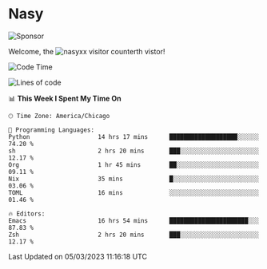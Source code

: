 # Nasy

<!--
<p align="center">
<img height="200" src="https://github-readme-stats.vercel.app/api?username=nasyxx&count_private=true&show_icons=true&theme=dracula&include_all_commits=true"/>
<img height="200" src="https://github-readme-stats.vercel.app/api/top-langs/?username=nasyxx&theme=dracula&hide=html,jupyter+notebook&count_private=true&show_icons=true"/>
</p>

  
----------------
-->

![Sponsor](https://img.shields.io/static/v1.svg?label=Sponsor&message=%E2%9D%A4&logo=GitHub&style=flat&color=pink)
 
Welcome, the ![nasyxx visitor counter](https://count.getloli.com/get/@nasyxx?theme=rule34)th vistor!
 
<!--START_SECTION:waka-->
![Code Time](http://img.shields.io/badge/Code%20Time-3%2C206%20hrs%2047%20mins-blue)

![Lines of code](https://img.shields.io/badge/From%20Hello%20World%20I%27ve%20Written-6.0%20million%20lines%20of%20code-blue)

📊 **This Week I Spent My Time On** 

```text
🕑︎ Time Zone: America/Chicago

💬 Programming Languages: 
Python                   14 hrs 17 mins      ███████████████████░░░░░░   74.20 % 
sh                       2 hrs 20 mins       ███░░░░░░░░░░░░░░░░░░░░░░   12.17 % 
Org                      1 hr 45 mins        ██░░░░░░░░░░░░░░░░░░░░░░░   09.11 % 
Nix                      35 mins             █░░░░░░░░░░░░░░░░░░░░░░░░   03.06 % 
TOML                     16 mins             ░░░░░░░░░░░░░░░░░░░░░░░░░   01.46 % 

🔥 Editors: 
Emacs                    16 hrs 54 mins      ██████████████████████░░░   87.83 % 
Zsh                      2 hrs 20 mins       ███░░░░░░░░░░░░░░░░░░░░░░   12.17 % 
```


 Last Updated on 05/03/2023 11:16:18 UTC
<!--END_SECTION:waka-->

<!-- ![visitors](https://visitor-badge.laobi.icu/badge?page_id=nasyxx.nasyxx) -->
